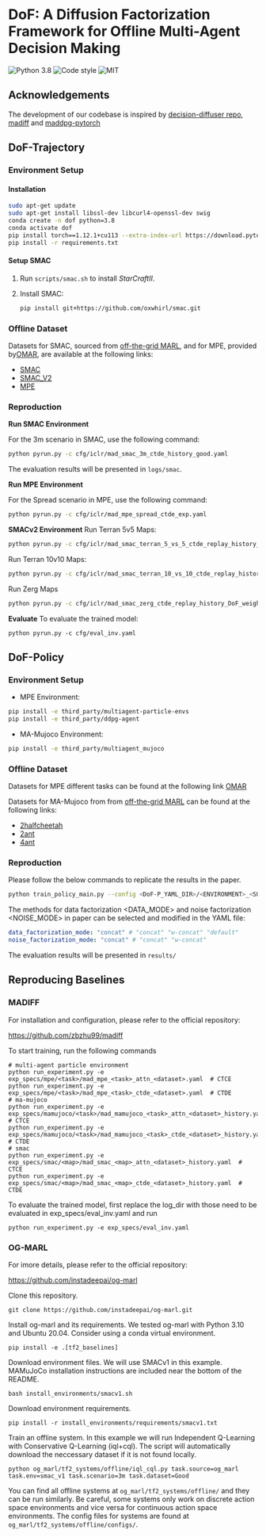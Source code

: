 # DoF: A Diffusion Factorization Framework for Offline Multi-Agent Decision Making

![Python 3.8](https://img.shields.io/badge/Python-3.8-blue)
![Code style](https://img.shields.io/badge/code%20style-black-000000.svg)
![MIT](https://img.shields.io/badge/license-MIT-blue)

## Acknowledgements
The development of our codebase is inspired by  [decision-diffuser repo](https://github.com/anuragajay/decision-diffuser),  [madiff](https://github.com/zbzhu99/madiff) and [maddpg-pytorch](https://github.com/shariqiqbal2810/maddpg-pytorch)

## DoF-Trajectory 

### Environment Setup

#### Installation

```bash
sudo apt-get update
sudo apt-get install libssl-dev libcurl4-openssl-dev swig
conda create -n dof python=3.8
conda activate dof
pip install torch==1.12.1+cu113 --extra-index-url https://download.pytorch.org/whl/cu113
pip install -r requirements.txt
```


#### Setup SMAC

1. Run `scripts/smac.sh` to install *StarCraftII*.

2. Install SMAC:

    ```bash
    pip install git+https://github.com/oxwhirl/smac.git
    ```

### Offline Dataset


Datasets for SMAC, sourced from  [off-the-grid MARL](https://github.com/instadeepai/og-marl), and for MPE, provided by[OMAR](https://github.com/ling-pan/OMAR),  are available at the following links:
- [SMAC](https://huggingface.co/datasets/InstaDeepAI/og-marl/tree/main/core/smac_v1)
- [SMAC_V2](https://huggingface.co/datasets/InstaDeepAI/og-marl/tree/main/core/smac_v2)
- [MPE](https://github.com/ling-pan/OMAR)


### Reproduction

**Run SMAC Environment**

For the 3m scenario in SMAC, use the following command:
```bash
python pyrun.py -c cfg/iclr/mad_smac_3m_ctde_history_good.yaml
```

The evaluation results will be presented in `logs/smac`.


**Run MPE Environment**

For the Spread scenario in MPE, use the following command:
```bash
python pyrun.py -c cfg/iclr/mad_mpe_spread_ctde_exp.yaml 
```

**SMACv2 Environment**
Run Terran 5v5 Maps:
```bash
python pyrun.py -c cfg/iclr/mad_smac_terran_5_vs_5_ctde_replay_history_DoF.yaml 
```
Run Terran 10v10 Maps:
```bash
python pyrun.py -c cfg/iclr/mad_smac_terran_10_vs_10_ctde_replay_history_DoF_weight.yaml
```

Run Zerg Maps
```bash
python pyrun.py -c cfg/iclr/mad_smac_zerg_ctde_replay_history_DoF_weight.yaml 
```


**Evaluate**
To evaluate the trained model:

`python pyrun.py -c cfg/eval_inv.yaml`




## DoF-Policy

### Environment Setup
- MPE Environment:
```bash
pip install -e third_party/multiagent-particle-envs
pip install -e third_party/ddpg-agent
```

- MA-Mujoco Environment:
```bash
pip install -e third_party/multiagent_mujoco
```

### Offline Dataset

Datasets for MPE different tasks can be found at the following link [OMAR](https://github.com/ling-pan/OMAR)

Datasets for MA-Mujoco from from [off-the-grid MARL](https://sites.google.com/view/og-marl) can be found at the following links:
- [2halfcheetah](https://1drv.ms/u/c/1108e60a979b6a27/ESdqm5cK5ggggBGMnAEAAAABScHDktPYWCk-vwcq6C_bGw?e=rbolgT)
- [2ant](https://1drv.ms/u/c/1108e60a979b6a27/ESdqm5cK5ggggBGNnAEAAAABi_kmLd7Fboa8MLY7SBgHiA?e=ywGNLW)
- [4ant](https://1drv.ms/u/c/1108e60a979b6a27/ESdqm5cK5ggggBGOnAEAAAABR_Efk6YjTa-W8D_PxQ0M1Q?e=sWCLA4)

### Reproduction

Please follow the below commands to replicate the results in the paper.

```bash
python train_policy_main.py --config <DoF-P_YAML_DIR>/<ENVIRONMENT>_<SUB_ENVIRONMENT>_<DATASET_TYPE>_dof_<DATA_MODE>_<NOISE_MODE>_<SEED>.yaml
```

The methods for data factorization <DATA_MODE> and noise factorization <NOISE_MODE> in paper can be selected and modified in the YAML file:

```yaml
data_factorization_mode: "concat" # "concat" "w-concat" "default"
noise_factorization_mode: "concat" # "concat" "w-concat"
```

The evaluation results will be presented in `results/`


## Reproducing Baselines 

### MADIFF
For installation and configuration, please refer to the official repository:

https://github.com/zbzhu99/madiff

To start training, run the following commands

```
# multi-agent particle environment
python run_experiment.py -e exp_specs/mpe/<task>/mad_mpe_<task>_attn_<dataset>.yaml  # CTCE
python run_experiment.py -e exp_specs/mpe/<task>/mad_mpe_<task>_ctde_<dataset>.yaml  # CTDE
# ma-mujoco
python run_experiment.py -e exp_specs/mamujoco/<task>/mad_mamujoco_<task>_attn_<dataset>_history.yaml  # CTCE
python run_experiment.py -e exp_specs/mamujoco/<task>/mad_mamujoco_<task>_ctde_<dataset>_history.yaml  # CTDE
# smac
python run_experiment.py -e exp_specs/smac/<map>/mad_smac_<map>_attn_<dataset>_history.yaml  # CTCE
python run_experiment.py -e exp_specs/smac/<map>/mad_smac_<map>_ctde_<dataset>_history.yaml  # CTDE
```
To evaluate the trained model, first replace the log_dir with those need to be evaluated in exp_specs/eval_inv.yaml and run

`python run_experiment.py -e exp_specs/eval_inv.yaml`


### OG-MARL

For imore details, please refer to the official repository:

https://github.com/instadeepai/og-marl

Clone this repository.

`git clone https://github.com/instadeepai/og-marl.git`

Install og-marl and its requirements. We tested og-marl with Python 3.10 and Ubuntu 20.04. Consider using a conda virtual environment.

`pip install -e .[tf2_baselines]`

Download environment files. We will use SMACv1 in this example. MAMuJoCo installation instructions are included near the bottom of the README.

`bash install_environments/smacv1.sh`

Download environment requirements.

`pip install -r install_environments/requirements/smacv1.txt`

Train an offline system. In this example we will run Independent Q-Learning with Conservative Q-Learning (iql+cql). The script will automatically download the neccessary dataset if it is not found locally.

`python og_marl/tf2_systems/offline/iql_cql.py task.source=og_marl task.env=smac_v1 task.scenario=3m task.dataset=Good`

You can find all offline systems at `og_marl/tf2_systems/offline/` and they can be run similarly. Be careful, some systems only work on discrete action space environments and vice versa for continuous action space environments. The config files for systems are found at `og_marl/tf2_systems/offline/configs/`. 
